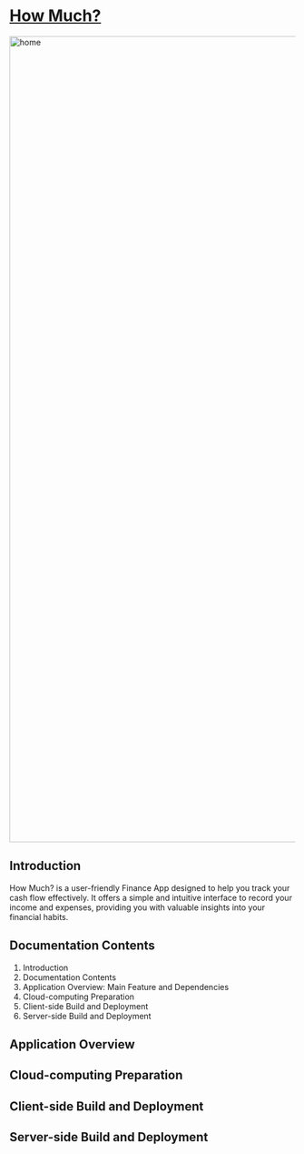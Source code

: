 # [How Much?](https://64cd3acbdad64a3cc32bab3c--playful-pavlova-3da57a.netlify.app)

<img width="1417" alt="home" src="https://github.com/RevoU-FSSE-2/week-7-gkorompis/assets/52250424/b222270e-9a3a-4323-a03d-bb188b40a405">

## Introduction

How Much? is a user-friendly Finance App designed to help you track your cash flow effectively. It offers a simple and intuitive interface to record your income and expenses, providing you with valuable insights into your financial habits.

## Documentation Contents

1. Introduction
2. Documentation Contents
3. Application Overview: Main Feature and Dependencies
4. Cloud-computing Preparation
5. Client-side Build and Deployment
6. Server-side Build and Deployment

## Application Overview
    
## Cloud-computing Preparation
## Client-side Build and Deployment
## Server-side Build and Deployment
